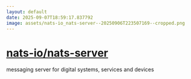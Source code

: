 ```yaml
---
layout: default
date: 2025-09-07T18:59:17.837792
image: assets/nats-io_nats-server--20250906T223507169--cropped.png
---
```


# [nats-io/nats-server](https://github.com/nats-io/nats-server)

messaging server for digital systems, services and devices
